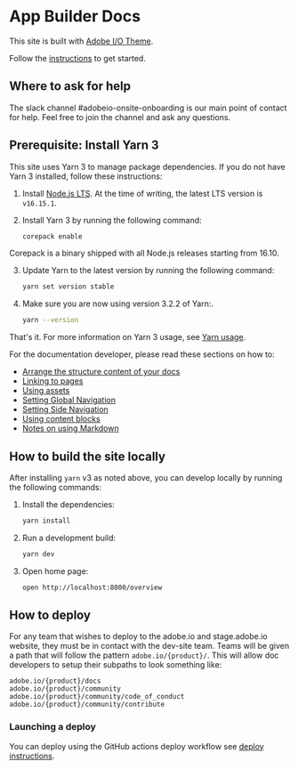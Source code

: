 # App Builder Docs

This site is built with [Adobe I/O Theme](https://github.com/adobe/gatsby-theme-aio).

Follow the [instructions](https://github.com/adobe/gatsby-theme-aio#getting-started) to get started.

## Where to ask for help

The slack channel #adobeio-onsite-onboarding is our main point of contact for help. Feel free to join the channel and ask any questions.

## Prerequisite: Install Yarn 3

This site uses Yarn 3 to manage package dependencies. If you do not have Yarn 3 installed, follow these instructions:

1. Install [Node.js LTS](https://nodejs.org/en/download/). At the time of writing, the latest LTS version is `v16.15.1`.
2. Install Yarn 3 by running the following command:

   ```bash
   corepack enable
   ```

Corepack is a binary shipped with all Node.js releases starting from 16.10.

3. Update Yarn to the latest version by running the following command:

   ```bash
   yarn set version stable
   ```

4. Make sure you are now using version 3.2.2 of Yarn:.

   ```bash
   yarn --version
   ```

That's it. For more information on Yarn 3 usage, see [Yarn usage](https://yarnpkg.com/getting-started/usage).

For the documentation developer, please read these sections on how to:
- [Arrange the structure content of your docs](https://github.com/adobe/gatsby-theme-aio#content-structure)
- [Linking to pages](https://github.com/adobe/gatsby-theme-aio#links)
- [Using assets](https://github.com/adobe/gatsby-theme-aio#assets)
- [Setting Global Navigation](https://github.com/adobe/gatsby-theme-aio#global-navigation)
- [Setting Side Navigation](https://github.com/adobe/gatsby-theme-aio#side-navigation)
- [Using content blocks](https://github.com/adobe/gatsby-theme-aio#jsx-blocks)
- [Notes on using Markdown](https://github.com/adobe/gatsby-theme-aio#writing-enhanced-markdown)

## How to build the site locally

After installing `yarn` v3 as noted above, you can develop locally by running the following commands:

1. Install the dependencies:

   ```bash
   yarn install
   ```

1. Run a development build:

   ```bash
   yarn dev
   ```

1. Open home page:

   ```bash
   open http://localhost:8000/overview
   ```

## How to deploy

For any team that wishes to deploy to the adobe.io and stage.adobe.io website, they must be in contact with the dev-site team. Teams will be given a path that will follow the pattern `adobe.io/{product}/`. This will allow doc developers to setup their subpaths to look something like:
```
adobe.io/{product}/docs
adobe.io/{product}/community
adobe.io/{product}/community/code_of_conduct
adobe.io/{product}/community/contribute
```

### Launching a deploy

You can deploy using the GitHub actions deploy workflow see [deploy instructions](https://github.com/adobe/gatsby-theme-aio#deploy-to-azure-storage-static-websites).